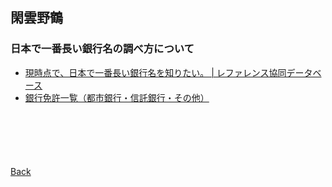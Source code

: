 ## 閑雲野鶴

### 日本で一番長い銀行名の調べ方について

- [現時点で、日本で一番長い銀行名を知りたい。 | レファレンス協同データベース](https://crd.ndl.go.jp/reference/detail?page=ref_view&id=1000056897)
- [銀行免許一覧（都市銀行・信託銀行・その他）](https://www.fsa.go.jp/menkyo/menkyoj/ginkou.pdf)

<p style="margin-top: 100px;"></p>

[Back](./../../)

